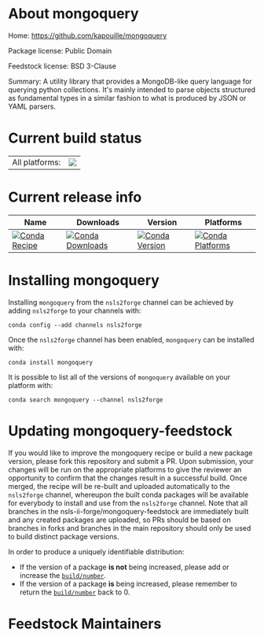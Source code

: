 About mongoquery
================

Home: https://github.com/kapouille/mongoquery

Package license: Public Domain

Feedstock license: BSD 3-Clause

Summary: A utility library that provides a MongoDB-like query language for querying python collections. It's mainly intended to parse objects structured as fundamental types in a similar fashion to what is produced by JSON or YAML parsers.




Current build status
====================


<table><tr><td>All platforms:</td>
    <td>
      <a href="https://dev.azure.com/nsls2forge/nsls2forge/_build/latest?definitionId=22&branchName=master">
        <img src="https://dev.azure.com/nsls2forge/nsls2forge/_apis/build/status/mongoquery-feedstock?branchName=master">
      </a>
    </td>
  </tr>
</table>

Current release info
====================

| Name | Downloads | Version | Platforms |
| --- | --- | --- | --- |
| [![Conda Recipe](https://img.shields.io/badge/recipe-mongoquery-green.svg)](https://anaconda.org/nsls2forge/mongoquery) | [![Conda Downloads](https://img.shields.io/conda/dn/nsls2forge/mongoquery.svg)](https://anaconda.org/nsls2forge/mongoquery) | [![Conda Version](https://img.shields.io/conda/vn/nsls2forge/mongoquery.svg)](https://anaconda.org/nsls2forge/mongoquery) | [![Conda Platforms](https://img.shields.io/conda/pn/nsls2forge/mongoquery.svg)](https://anaconda.org/nsls2forge/mongoquery) |

Installing mongoquery
=====================

Installing `mongoquery` from the `nsls2forge` channel can be achieved by adding `nsls2forge` to your channels with:

```
conda config --add channels nsls2forge
```

Once the `nsls2forge` channel has been enabled, `mongoquery` can be installed with:

```
conda install mongoquery
```

It is possible to list all of the versions of `mongoquery` available on your platform with:

```
conda search mongoquery --channel nsls2forge
```




Updating mongoquery-feedstock
=============================

If you would like to improve the mongoquery recipe or build a new
package version, please fork this repository and submit a PR. Upon submission,
your changes will be run on the appropriate platforms to give the reviewer an
opportunity to confirm that the changes result in a successful build. Once
merged, the recipe will be re-built and uploaded automatically to the
`nsls2forge` channel, whereupon the built conda packages will be available for
everybody to install and use from the `nsls2forge` channel.
Note that all branches in the nsls-ii-forge/mongoquery-feedstock are
immediately built and any created packages are uploaded, so PRs should be based
on branches in forks and branches in the main repository should only be used to
build distinct package versions.

In order to produce a uniquely identifiable distribution:
 * If the version of a package **is not** being increased, please add or increase
   the [``build/number``](https://conda.io/docs/user-guide/tasks/build-packages/define-metadata.html#build-number-and-string).
 * If the version of a package **is** being increased, please remember to return
   the [``build/number``](https://conda.io/docs/user-guide/tasks/build-packages/define-metadata.html#build-number-and-string)
   back to 0.

Feedstock Maintainers
=====================


